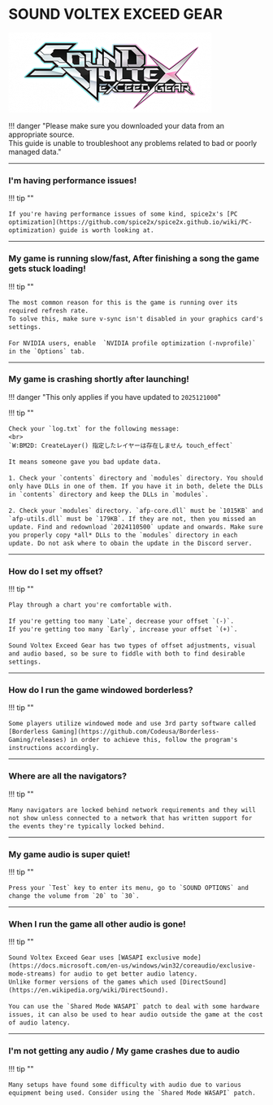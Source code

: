 # SOUND VOLTEX EXCEED GEAR
<img class="header-logo" src="/img/bemani/sdvx/6_exceedgear/logo.png">

!!! danger "Please make sure you downloaded your data from an appropriate source.<br>This guide is unable to troubleshoot any problems related to bad or poorly managed data."

---
### I'm having performance issues!

!!! tip ""

    If you're having performance issues of some kind, spice2x's [PC optimization](https://github.com/spice2x/spice2x.github.io/wiki/PC-optimization) guide is worth looking at.

---
### My game is running slow/fast, After finishing a song the game gets stuck loading!

!!! tip ""

	The most common reason for this is the game is running over its required refresh rate.  
	To solve this, make sure v-sync isn't disabled in your graphics card's settings.

	For NVIDIA users, enable  `NVIDIA profile optimization (-nvprofile)` in the `Options` tab. 

---
### My game is crashing shortly after launching!

!!! danger "This only applies if you have updated to `2025121000`"

!!! tip ""

	Check your `log.txt` for the following message:
	<br>
	`W:BM2D: CreateLayer() 指定したレイヤーは存在しません touch_effect`

	It means someone gave you bad update data.

	1. Check your `contents` directory and `modules` directory. You should only have DLLs in one of them. If you have it in both, delete the DLLs in `contents` directory and keep the DLLs in `modules`.

	2. Check your `modules` directory. `afp-core.dll` must be `1015KB` and `afp-utils.dll` must be `179KB`. If they are not, then you missed an update. Find and redownload `2024110500` update and onwards. Make sure you properly copy *all* DLLs to the `modules` directory in each update. Do not ask where to obain the update in the Discord server.
---
### How do I set my offset?

!!! tip ""

	Play through a chart you're comfortable with.

	If you're getting too many `Late`, decrease your offset `(-)`.  
	If you're getting too many `Early`, increase your offset `(+)`.  

	Sound Voltex Exceed Gear has two types of offset adjustments, visual and audio based, so be sure to fiddle with both to find desirable settings.

---
### How do I run the game windowed borderless?

!!! tip ""

	Some players utilize windowed mode and use 3rd party software called [Borderless Gaming](https://github.com/Codeusa/Borderless-Gaming/releases) in order to achieve this, follow the program's instructions accordingly.

---
### Where are all the navigators?

!!! tip ""

	Many navigators are locked behind network requirements and they will not show unless connected to a network that has written support for the events they're typically locked behind.

---
### My game audio is super quiet!

!!! tip ""

	Press your `Test` key to enter its menu, go to `SOUND OPTIONS` and change the volume from `20` to `30`.

---
### When I run the game all other audio is gone!

!!! tip ""

	Sound Voltex Exceed Gear uses [WASAPI exclusive mode](https://docs.microsoft.com/en-us/windows/win32/coreaudio/exclusive-mode-streams) for audio to get better audio latency.  
	Unlike former versions of the games which used [DirectSound](https://en.wikipedia.org/wiki/DirectSound).   
	
	You can use the `Shared Mode WASAPI` patch to deal with some hardware issues, it can also be used to hear audio outside the game at the cost of audio latency.  

---
### I'm not getting any audio / My game crashes due to audio

!!! tip ""

	Many setups have found some difficulty with audio due to various equipment being used. Consider using the `Shared Mode WASAPI` patch.
